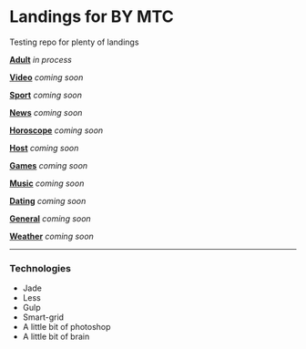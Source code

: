 # Landings for BY MTC
Testing repo for plenty of landings


[**Adult**](https://grant-inna.github.io/Landings_BY/Adult) *in process*

[**Video**](https://grant-inna.github.io/Landings_BY/Video) *coming soon*

[**Sport**](https://grant-inna.github.io/Landings_BY/Sporte) *coming soon*

[**News**](https://grant-inna.github.io/Landings_BY/News) *coming soon*

[**Horoscope**](https://grant-inna.github.io/Landings_BY/Horoscope) *coming soon*

[**Host**](https://grant-inna.github.io/Landings_BY/Host) *coming soon*

[**Games**](https://grant-inna.github.io/Landings_BY/Games) *coming soon*

[**Music**](https://grant-inna.github.io/Landings_BY/Music) *coming soon*

[**Dating**](https://grant-inna.github.io/Landings_BY/Dating) *coming soon*

[**General**](https://grant-inna.github.io/Landings_BY/General) *coming soon*

[**Weather**](https://grant-inna.github.io/Landings_BY/Weather) *coming soon*


---
### Technologies

* Jade
* Less
* Gulp
* Smart-grid
* A little bit of photoshop
* A little bit of brain


